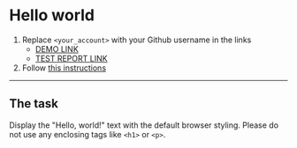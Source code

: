 # Hello world
1. Replace `<your_account>` with your Github username in the links
    - [DEMO LINK](https://<Totowa95>.github.io/layout_hello-world/) <br>
    - [TEST REPORT LINK](https://<Totowa95>.github.io/layout_hello-world/report/html_report/)
2. Follow [this instructions](https://mate-academy.github.io/layout_task-guideline/)
___

## The task
Display the "Hello, world!" text with the default browser styling. Please do not
use any enclosing tags like `<h1>` or `<p>`.
